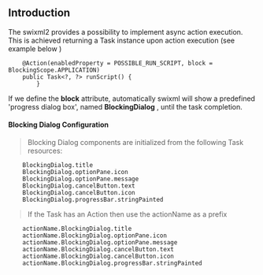 ## Introduction ##

The swixml2 provides a possibility to implement async action execution. This is achieved returning a Task instance upon action execution (see example below )

```
	@Action(enabledProperty = POSSIBLE_RUN_SCRIPT, block = BlockingScope.APPLICATION)
	public Task<?, ?> runScript() {
        }

```

If we define the **block** attribute,  automatically swixml will show a predefined 'progress dialog box', named **BlockingDialog** ,  until the task completion.

#### Blocking Dialog Configuration ####

> Blocking Dialog components are initialized from the following Task resources:

```
    BlockingDialog.title
    BlockingDialog.optionPane.icon
    BlockingDialog.optionPane.message
    BlockingDialog.cancelButton.text
    BlockingDialog.cancelButton.icon
    BlockingDialog.progressBar.stringPainted
```

> If the Task has an Action then use the actionName as a prefix

```
    actionName.BlockingDialog.title
    actionName.BlockingDialog.optionPane.icon
    actionName.BlockingDialog.optionPane.message
    actionName.BlockingDialog.cancelButton.text
    actionName.BlockingDialog.cancelButton.icon
    actionName.BlockingDialog.progressBar.stringPainted
```